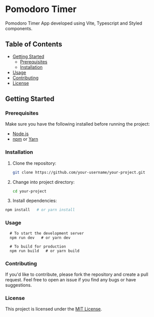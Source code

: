 # Pomodoro Timer

Pomodoro Timer App developed using Vite, Typescript and Styled components.

## Table of Contents

- [Getting Started](#getting-started)
  - [Prerequisites](#prerequisites)
  - [Installation](#installation)
- [Usage](#usage)
- [Contributing](#contributing)
- [License](#license)

## Getting Started

### Prerequisites

Make sure you have the following installed before running the project:

- [Node.js](https://nodejs.org/)
- [npm](https://www.npmjs.com/) or [Yarn](https://yarnpkg.com/)

### Installation

1. Clone the repository:

   ```bash
   git clone https://github.com/your-username/your-project.git


2. Change into project directory:
   ```bash
   cd your-project

3. Install dependencies:
  ```bash
  npm install   # or yarn install
```


 ### Usage
```
  # To start the development server
  npm run dev   # or yarn dev

  # To build for production
  npm run build   # or yarn build
```


### Contributing

If you'd like to contribute, please fork the repository and create a pull request. Feel free to open an issue if you find any bugs or have suggestions.

### License
This project is licensed under the [MIT License](https://en.wikipedia.org/wiki/MIT_License).


